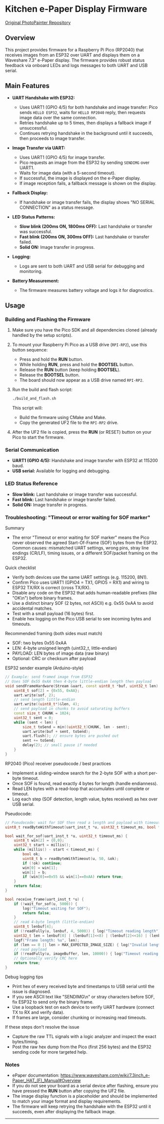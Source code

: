 # Kitchen e-Paper Display Firmware

[Original PhotoPainter Repository](https://github.com/waveshareteam/PhotoPainter)

## Overview
This project provides firmware for a Raspberry Pi Pico (RP2040) that receives images from an ESP32 over UART and displays them on a Waveshare 7.3" e-Paper display. The firmware provides robust status feedback via onboard LEDs and logs messages to both UART and USB serial.

## Main Features

- **UART Handshake with ESP32:**
  - Uses UART1 (GPIO 4/5) for both handshake and image transfer: Pico sends `HELLO ESP32`, waits for `HELLO RP2040` reply, then requests image data over the same connection.
  - Retries handshake up to 5 times, then displays a fallback image if unsuccessful.
  - Continues retrying handshake in the background until it succeeds, then proceeds to image transfer.

- **Image Transfer via UART:**
  - Uses UART1 (GPIO 4/5) for image transfer.
  - Pico requests an image from the ESP32 by sending `SENDIMG` over UART1.
  - Waits for image data (with a 5-second timeout).
  - If successful, the image is displayed on the e-Paper display.
  - If image reception fails, a fallback message is shown on the display.

- **Fallback Display:**
  - If handshake or image transfer fails, the display shows "NO SERIAL CONNECTION" as a status message.

- **LED Status Patterns:**
  - **Slow blink (200ms ON, 1800ms OFF):** Last handshake or transfer was successful.
  - **Fast blink (200ms ON, 300ms OFF):** Last handshake or transfer failed.
  - **Solid ON:** Image transfer in progress.

- **Logging:**
  - Logs are sent to both UART and USB serial for debugging and monitoring.

- **Battery Measurement:**
  - The firmware measures battery voltage and logs it for diagnostics.

## Usage

### Building and Flashing the Firmware

1. Make sure you have the Pico SDK and all dependencies cloned (already handled by the setup scripts).

2. To mount your Raspberry Pi Pico as a USB drive (`RPI-RP2`), use this button sequence:
   - Press and hold the **RUN** button.
   - While holding **RUN**, press and hold the **BOOTSEL** button.
   - Release the **RUN** button (keep holding **BOOTSEL**).
   - Release the **BOOTSEL** button.
   - The board should now appear as a USB drive named `RPI-RP2`.

3. Run the build and flash script:

   ```sh
   ./build_and_flash.sh
   ```

   This script will:
   - Build the firmware using CMake and Make.
   - Copy the generated UF2 file to the `RPI-RP2` drive.

4. After the UF2 file is copied, press the **RUN** (or RESET) button on your Pico to start the firmware.

### Serial Communication

- **UART1 (GPIO 4/5):** Handshake and image transfer with ESP32 at 115200 baud.
- **USB serial:** Available for logging and debugging.

### LED Status Reference

- **Slow blink:** Last handshake or image transfer was successful.
- **Fast blink:** Last handshake or image transfer failed.
- **Solid ON:** Image transfer in progress.

### Troubleshooting: "Timeout or error waiting for SOF marker"

Summary
- The error "Timeout or error waiting for SOF marker" means the Pico never observed the agreed Start-Of-Frame (SOF) bytes from the ESP32. Common causes: mismatched UART settings, wrong pins, stray line endings (CR/LF), timing issues, or a different SOF/packet framing on the ESP32.

Quick checklist
- Verify both devices use the same UART settings (e.g. 115200, 8N1).
- Confirm Pico uses UART1 (GPIO4 = TX1, GPIO5 = RX1) and wiring to ESP32 TX/RX is correct (cross TX/RX).
- Disable any code on the ESP32 that adds human-readable prefixes (like "OK\n") before binary frames.
- Use a distinct binary SOF (2 bytes, not ASCII) e.g. 0x55 0xAA to avoid accidental matches.
- Test with a small payload (16 bytes) first.
- Enable hex logging on the Pico USB serial to see incoming bytes and timeouts.

Recommended framing (both sides must match)
- SOF: two bytes 0x55 0xAA
- LEN: 4-byte unsigned length (uint32_t, little-endian)
- PAYLOAD: LEN bytes of image data (raw binary)
- Optional: CRC or checksum after payload

ESP32 sender example (Arduino-style)
```cpp
// Example: send framed image from ESP32
// Uses SOF 0x55 0xAA then 4-byte little-endian length then payload
void sendFrameHardware(Stream &uart, const uint8_t *buf, uint32_t len) {
    uint8_t sof[2] = {0x55, 0xAA};
    uart.write(sof, 2);
    // send length little-endian
    uart.write((uint8_t*)&len, 4);
    // send payload in chunks to avoid saturating buffers
    const size_t CHUNK = 1024;
    uint32_t sent = 0;
    while (sent < len) {
        size_t toSend = min((uint32_t)CHUNK, len - sent);
        uart.write(buf + sent, toSend);
        uart.flush(); // ensure bytes are pushed out
        sent += toSend;
        delay(2); // small pause if needed
    }
}
```

RP2040 (Pico) receiver pseudocode / best practices
- Implement a sliding-window search for the 2-byte SOF with a short per-byte timeout.
- Once SOF is found, read exactly 4 bytes for length (handle endianness).
- Read LEN bytes with a read-loop that accumulates until complete or timeout.
- Log each step (SOF detection, length value, bytes received) as hex over USB serial.

Pseudocode:
```c
// Pseudocode: wait for SOF then read a length and payload with timeouts
uint8_t readByteWithTimeout(uart_inst_t *u, uint32_t timeout_ms, bool *ok);

bool wait_for_sof(uart_inst_t *u, uint32_t timeout_ms) {
    uint8_t win[2] = {0,0};
    uint32_t start = millis();
    while (millis() - start < timeout_ms) {
        bool ok;
        uint8_t b = readByteWithTimeout(u, 50, &ok);
        if (!ok) continue;
        win[0] = win[1];
        win[1] = b;
        if (win[0]==0x55 && win[1]==0xAA) return true;
    }
    return false;
}

bool receive_frame(uart_inst_t *u) {
    if (!wait_for_sof(u, 5000)) {
        log("Timeout waiting for SOF");
        return false;
    }
    // read 4-byte length (little-endian)
    uint8_t lenbuf[4];
    if (!readFully(u, lenbuf, 4, 5000)) { log("Timeout reading length"); return false; }
    uint32_t len = lenbuf[0] | (lenbuf[1]<<8) | (lenbuf[2]<<16) | (lenbuf[3]<<24);
    logf("Frame length: %u", len);
    if (len == 0 || len > MAX_EXPECTED_IMAGE_SIZE) { log("Invalid length"); return false; }
    // read payload
    if (!readFully(u, imageBuffer, len, 10000)) { log("Timeout reading payload"); return false; }
    // Optionally verify CRC here
    return true;
}
```

Debug logging tips
- Print hex of every received byte and timestamps to USB serial until the issue is diagnosed.
- If you see ASCII text like "SENDIMG\n" or stray characters before SOF, fix ESP32 to send only the binary frame.
- Use a loopback test on each device to verify UART hardware (connect TX to RX and verify data).
- If frames are large, consider chunking or increasing read timeouts.

If these steps don't resolve the issue
- Capture the raw TTL signals with a logic analyzer and inspect the exact bytes/timing.
- Post the raw hex dump from the Pico (first 256 bytes) and the ESP32 sending code for more targeted help.

### Notes
- ePaper documentation: https://www.waveshare.com/wiki/7.3inch_e-Paper_HAT_(F)_Manual#Overview
- If you do not see your board as a serial device after flashing, ensure you have pressed the **RUN** button after copying the UF2 file.
- The image display function is a placeholder and should be implemented to match your image format and display requirements.
- The firmware will keep retrying the handshake with the ESP32 until it succeeds, even after displaying the fallback image.

---